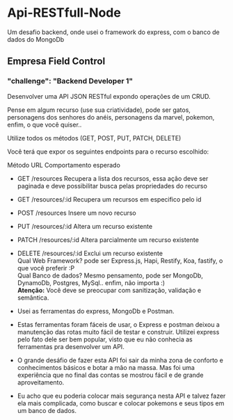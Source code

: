# Api-RESTfull-Node
Um desafio backend, onde usei o framework do express, com o banco de dados do MongoDb

## Empresa Field Control
### "challenge": "Backend Developer 1" 
Desenvolver uma API JSON RESTful expondo operações de um CRUD.

Pense em algum recurso (use sua criatividade), pode ser gatos, personagens dos senhores do anéis, personagens da marvel, pokemon, enfim, o que você quiser..

Utilize todos os métodos (GET, POST, PUT, PATCH, DELETE)

Você terá que expor os seguintes endpoints para o recurso escolhido:

Método	URL	Comportamento esperado
- GET	/resources	Recupera a lista dos recursos, essa ação deve ser paginada e deve possibilitar busca pelas propriedades do recurso
- GET	/resources/:id	Recupera um recursos em especifico pelo id
- POST	/resources	Insere um novo recurso
- PUT	/resources/:id	Altera um recurso existente
- PATCH	/resources/:id	Altera parcialmente um recurso existente
- DELETE	/resources/:id	Exclui um recurso existente <br>
Qual Web Framework? pode ser Express.js, Hapi, Restify, Koa, fastify, o que você preferir :P<br>
Qual Banco de dados? Mesmo pensamento, pode ser MongoDb, DynamoDb, Postgres, MySql.. enfim, não importa :)<br>
**Atenção:** Você deve se preocupar com sanitização, validação e semântica.


- Usei as ferramentas do express, MongoDb e Postman.
- Estas ferramentas foram fáceis de usar, o Express e postman deixou a manutenção das rotas muito fácil de testar e construir. Utilizei express pelo fato dele ser bem popular, visto que eu não conhecia as ferramentas pra desenvolver um API.
- O grande desáfio de fazer esta API foi sair da minha zona de conforto e conhecimentos básicos e botar a mão na massa. Mas foi uma experiência que no final das contas se mostrou fácil e de grande aproveitamento.
- Eu acho que eu poderia colocar mais segurança nesta API e talvez fazer ela mais complicada, como buscar e colocar pokemons e seus tipos em um banco de dados.
